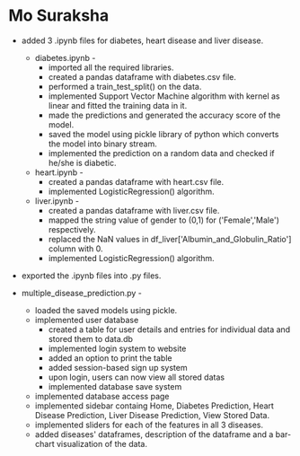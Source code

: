 # Mo Suraksha

- added 3 .ipynb files for diabetes, heart disease and liver disease.
    - diabetes.ipynb -
        - imported all the required libraries.
        - created a pandas dataframe with diabetes.csv file.
        - performed a train_test_split() on the data.
        - implemented Support Vector Machine algorithm with kernel as linear and fitted the training data in it.
        - made the predictions and generated the accuracy score of the model.
        - saved the model using pickle library of python which converts the model into binary stream.
        - implemented the prediction on a random data and checked if he/she is diabetic.
    - heart.ipynb -
        - created a pandas dataframe with heart.csv file.
        - implemented LogisticRegression() algorithm.
    - liver.ipynb -
        - created a pandas dataframe with liver.csv file.
        - mapped the string value of gender to (0,1) for ('Female','Male') respectively.
        - replaced the NaN values in df_liver['Albumin_and_Globulin_Ratio'] column with 0.
        - implemented LogisticRegression() algorithm.

- exported the .ipynb files into .py files.

- multiple_disease_prediction.py -
    - loaded the saved models using pickle.
    - implemented user database
        - created a table for user details and entries for individual data and stored them to data.db
        - implemented login system to website
        - added an option to print the table
        - added session-based sign up system
        - upon login, users can now view all stored datas 
        - implemented database save system 
    - implemented database access page
    - implemented sidebar containg Home, Diabetes Prediction, Heart Disease Prediction, Liver Disease Prediction, View Stored Data.
    - implemented sliders for each of the features in all 3 diseases.
    - added diseases' dataframes, description of the dataframe and a bar-chart visualization of the data.
